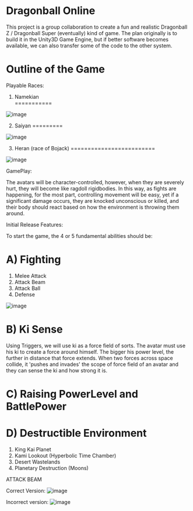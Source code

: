 # Dragonball Online

This project is a group collaboration to create a fun and realistic Dragonball Z / Dragonball Super (eventually) kind of game.
The plan originally is to build it in the Unity3D Game Engine, but if better software becomes available, we can also transfer some of the code to the other system.

Outline of the Game
===================


Playable Races:
  
  1. Namekian  
  ===========
  
  ![image](https://raw.github.com/Blackweda/Dragonball-Z-Online/master/Screenshots/daP3O39.jpg)
  
  
  2. Saiyan
  =========
  
  ![image](https://raw.github.com/Blackweda/Dragonball-Z-Online/master/Screenshots/maxresdefault.jpg)
  
  
  3. Heran (race of Bojack)
  =========================
  
  ![image](https://raw.github.com/Blackweda/Dragonball-Z-Online/master/Screenshots/ZangyaBido.png)
  
  
GamePlay:

The avatars will be character-controlled, however, when they are severely hurt, they will become like ragdoll rigidbodies. In this way, as fights are happening, for the most part, controlling movement will be easy, yet if a significant damage occurs, they are knocked unconscious or killed, and their body should react based on how the environment is throwing them around.


Initial Release Features:

To start the game, the 4 or 5 fundamental abilities should be:

A) Fighting
===========

  1. Melee Attack
  2. Attack Beam
  3. Attack Ball
  4. Defense 
  
  
  ![image](https://raw.github.com/Blackweda/Dragonball-Z-Online/master/Screenshots/kiBar.png)
  
B) Ki Sense
===========

Using Triggers, we will use ki as a force field of sorts. The avatar must use his ki to create a force around himself. The bigger his power level, the further in distance that force extends. When two forces across space collide, it 'pushes and invades' the scope of force field of an avatar and they can sense the ki and how strong it is.

C) Raising PowerLevel and BattlePower
=========================




D) Destructible Environment
===========================

  1. King Kai Planet
  2. Kami Lookout (Hyperbolic Time Chamber)
  3. Desert Wastelands
  4. Planetary Destruction (Moons)
  



ATTACK BEAM


Correct Version:
![image](https://raw.github.com/Blackweda/Dragonball-Z-Online/master/Screenshots/perfect.png)

Incorrect version:
![image](https://raw.github.com/Blackweda/Dragonball-Z-Online/master/Screenshots/wrong.png)
